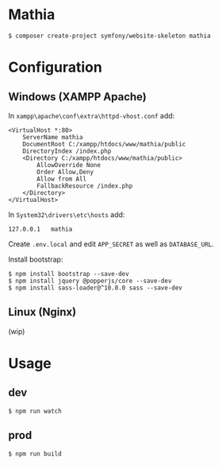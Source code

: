 # Mathia

```shell
$ composer create-project symfony/website-skeleton mathia
```
# Configuration

## Windows (XAMPP Apache)

In `xampp\apache\conf\extra\httpd-vhost.conf` add:
```
<VirtualHost *:80>
	ServerName mathia
    DocumentRoot C:/xampp/htdocs/www/mathia/public
	DirectoryIndex /index.php
	<Directory C:/xampp/htdocs/www/mathia/public>
		AllowOverride None
		Order Allow,Deny
		Allow from All
		FallbackResource /index.php
	</Directory>
</VirtualHost>
```

In `System32\drivers\etc\hosts` add:
```
127.0.0.1	mathia
```

Create `.env.local` and edit `APP_SECRET` as well as `DATABASE_URL`.

Install bootstrap:
```shell
$ npm install bootstrap --save-dev
$ npm install jquery @popperjs/core --save-dev
$ npm install sass-loader@^10.0.0 sass --save-dev
 ```
## Linux (Nginx)
(wip)
# Usage

## dev
```shell
$ npm run watch
```
## prod
```shell
$ npm run build
```